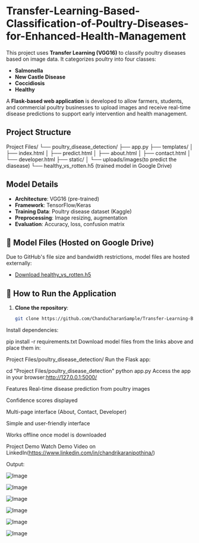 # Transfer-Learning-Based-Classification-of-Poultry-Diseases-for-Enhanced-Health-Management
This project uses **Transfer Learning (VGG16)** to classify poultry diseases based on image data. It categorizes poultry into four classes:
- **Salmonella**
- **New Castle Disease**
- **Coccidiosis**
- **Healthy**

A **Flask-based web application** is developed to allow farmers, students, and commercial poultry businesses to upload images and receive real-time disease predictions to support early intervention and health management.


##  Project Structure

Project Files/
└── poultry_disease_detection/
├── app.py
├── templates/
│ ├── index.html
│ ├── predict.html
│ ├── about.html
│ ├── contact.html
│ └── developer.html
├── static/
│ └── uploads/images(to predict the diasease)
└── healthy_vs_rotten.h5 (trained model in  Google Drive)



##  Model Details

- **Architecture**: VGG16 (pre-trained)
- **Framework**: TensorFlow/Keras
- **Training Data**: Poultry disease dataset (Kaggle)
- **Preprocessing**: Image resizing, augmentation
- **Evaluation**: Accuracy, loss, confusion matrix



## 🔗 Model Files (Hosted on Google Drive)

Due to GitHub's file size and bandwidth restrictions, model files are hosted externally:

- [Download healthy_vs_rotten.h5](https://drive.google.com/file/d/13jzly1NEZrYors9ogzTQwUhytAVh6wmt/view?usp=sharing)

## 🚀 How to Run the Application

1. **Clone the repository**:
   ```bash
   git clone https://github.com/ChanduCharanSample/Transfer-Learning-Based-Classification-of-Poultry-Diseases-for-Enhanced-Health-Management.git
Install dependencies:

pip install -r requirements.txt
Download model files from the links above and place them in:

Project Files/poultry_disease_detection/
Run the Flask app:

cd "Project Files/poultry_disease_detection"
python app.py
Access the app in your browser:http://127.0.0.1:5000/

Features
Real-time disease prediction from poultry images

Confidence scores displayed

Multi-page interface (About, Contact, Developer)

Simple and user-friendly interface

Works offline once model is downloaded

Project Demo
Watch Demo Video on LinkedIn(https://www.linkedin.com/in/chandrikaranipothina/)

Output:

![Image](https://github.com/user-attachments/assets/fa7889ae-8de7-441b-9aa7-6d690b13399a)

![Image](https://github.com/user-attachments/assets/f5e98ca7-e48f-4b37-aafb-0b94997d73f3)

![Image](https://github.com/user-attachments/assets/f5b02fd7-c453-4d88-a603-4038862808b1)

![Image](https://github.com/user-attachments/assets/d3bf407d-0512-4e88-b80e-4bfd3d198abd)

![Image](https://github.com/user-attachments/assets/ae612817-7ae8-4a68-bd35-1863022af2c4)

![Image](https://github.com/user-attachments/assets/115415cd-96bd-4754-ba2c-fa474e37fd4a)





